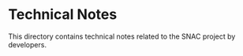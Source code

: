 # Technical Notes

This directory contains technical notes related to the SNAC project by developers.
